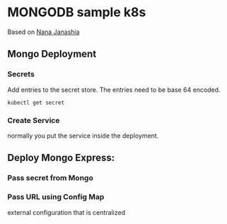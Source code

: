 # MONGODB sample k8s

Based on [Nana Janashia](https://gitlab.com/nanuchi/bootcamp-kubernetes/-/tree/master/demo-kubernetes-components)

## Mongo Deployment
### Secrets
Add entries to the secret store. 
The entries need to be base 64 encoded.
```
kubectl get secret
```
### Create Service
normally you put the service inside the deployment.

## Deploy Mongo Express:
### Pass secret from Mongo
### Pass URL using Config Map
external configuration that is centralized
